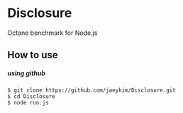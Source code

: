 Disclosure
================

Octane benchmark for Node.js

How to use
----------

##### using github

    $ git clone https://github.com/jaeykim/Disclosure.git
    $ cd Disclosure
    $ node run.js
